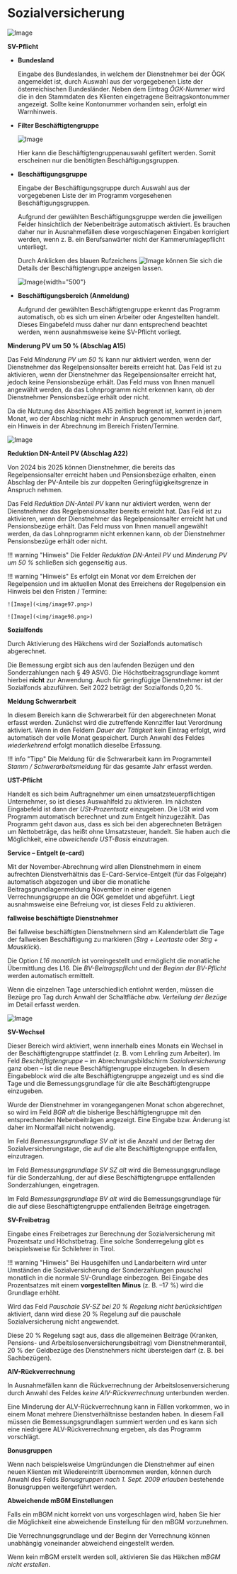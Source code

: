 # Sozialversicherung

![Image](<img/image92.png>)

**SV-Pflicht**

- **Bundesland**

    Eingabe des Bundeslandes, in welchem der Dienstnehmer bei der ÖGK angemeldet ist, durch Auswahl aus der vorgegebenen Liste der österreichischen Bundesländer. Neben dem Eintrag *ÖGK-Nummer* wird die in den Stammdaten des Klienten eingetragene Beitragskontonummer angezeigt. Sollte keine Kontonummer vorhanden sein, erfolgt ein Warnhinweis.

- **Filter Beschäftigtengruppe**

    ![Image](<img/image93.png>)

    Hier kann die Beschäftigtengruppenauswahl gefiltert werden. Somit erscheinen nur die benötigten Beschäftigungsgruppen.

- **Beschäftigungsgruppe**

    Eingabe der Beschäftigungsgruppe durch Auswahl aus der vorgegebenen Liste der im Programm vorgesehenen Beschäftigungsgruppen.

    Aufgrund der gewählten Beschäftigungsgruppe werden die jeweiligen Felder hinsichtlich der Nebenbeiträge automatisch aktiviert. Es brauchen daher nur in Ausnahmefällen diese vorgeschlagenen Eingaben korrigiert werden, wenn z. B. ein Berufsanwärter nicht der Kammerumlagepflicht unterliegt.

    Durch Anklicken des blauen Rufzeichens ![Image](<img/image94.png>) können Sie sich die Details der Beschäftigtengruppe anzeigen lassen.

    ![Image](<img/image95.png>){width="500"}

- **Beschäftigungsbereich (Anmeldung)**

    Aufgrund der gewählten Beschäftigtengruppe erkennt das Programm automatisch, ob es sich um einen Arbeiter oder Angestellten handelt. Dieses Eingabefeld muss daher nur dann entsprechend beachtet werden, wenn ausnahmsweise keine SV-Pflicht vorliegt.

**Minderung PV um 50 % (Abschlag A15)**

Das Feld *Minderung PV um 50 %* kann nur aktiviert werden, wenn der Dienstnehmer das Regelpensionsalter bereits erreicht hat. Das Feld ist zu aktivieren, wenn der Dienstnehmer das Regelpensionsalter erreicht hat, jedoch keine Pensionsbezüge erhält. Das Feld muss von Ihnen manuell angewählt werden, da das Lohnprogramm nicht erkennen kann, ob der Dienstnehmer Pensionsbezüge erhält oder nicht.

Da die Nutzung des Abschlages A15 zeitlich begrenzt ist, kommt in jenem Monat, wo der Abschlag nicht mehr in Anspruch genommen werden darf, ein Hinweis in der Abrechnung im Bereich Fristen/Termine.

![Image](<img/image96.png>)

**Reduktion DN-Anteil PV (Abschlag A22)**

Von 2024 bis 2025 können Dienstnehmer, die bereits das Regelpensionsalter erreicht haben und Pensionsbezüge erhalten, einen Abschlag der PV-Anteile bis zur doppelten Geringfügigkeitsgrenze in Anspruch nehmen.

Das Feld *Reduktion DN-Anteil PV* kann nur aktiviert werden, wenn der Dienstnehmer das Regelpensionsalter bereits erreicht hat. Das Feld ist zu aktivieren, wenn der Dienstnehmer das Regelpensionsalter erreicht hat und Pensionsbezüge erhält. Das Feld muss von Ihnen manuell angewählt werden, da das Lohnprogramm nicht erkennen kann, ob der Dienstnehmer Pensionsbezüge erhält oder nicht.

!!! warning "Hinweis"
    Die Felder *Reduktion DN-Anteil PV* und *Minderung PV um 50 %* schließen sich gegenseitig aus.

!!! warning "Hinweis"
    Es erfolgt ein Monat vor dem Erreichen der Regelpension und im aktuellen Monat des Erreichens der Regelpension ein Hinweis bei den Fristen / Termine:

    ![Image](<img/image97.png>)

    ![Image](<img/image98.png>)

**Sozialfonds**

Durch Aktivierung des Häkchens wird der Sozialfonds automatisch abgerechnet.

Die Bemessung ergibt sich aus den laufenden Bezügen und den Sonderzahlungen nach §&nbsp;49&nbsp;ASVG. Die Höchstbeitragsgrundlage kommt hierbei **nicht** zur Anwendung. Auch für geringfügige Dienstnehmer ist der Sozialfonds abzuführen. Seit 2022 beträgt der Sozialfonds 0,20 %.

**Meldung Schwerarbeit**

In diesem Bereich kann die Schwerarbeit für den abgerechneten Monat erfasst werden. Zunächst wird die zutreffende Kennziffer laut Verordnung aktiviert. Wenn in den Feldern *Dauer der Tätigkeit* kein Eintrag erfolgt, wird automatisch der volle Monat gespeichert. Durch Anwahl des Feldes *wiederkehrend* erfolgt monatlich dieselbe Erfassung.

!!! info "Tipp"
    Die Meldung für die Schwerarbeit kann im Programmteil *Stamm / Schwerarbeitsmeldung* für das gesamte Jahr erfasst werden.

**UST-Pflicht**

Handelt es sich beim Auftragnehmer um einen umsatzsteuerpflichtigen Unternehmer, so ist dieses Auswahlfeld zu aktivieren. Im nächsten Eingabefeld ist dann der *USt-Prozentsatz* einzugeben. Die USt wird vom Programm automatisch berechnet und zum Entgelt hinzugezählt. Das Programm geht davon aus, dass es sich bei den abgerechneten Beträgen um Nettobeträge, das heißt ohne Umsatzsteuer, handelt. Sie haben auch die Möglichkeit, eine *abweichende UST-Basis* einzutragen.

**Service – Entgelt (e-card)**

Mit der November-Abrechnung wird allen Dienstnehmern in einem aufrechten Dienstverhältnis das E-Card-Service-Entgelt (für das Folgejahr) automatisch abgezogen und über die monatliche Beitragsgrundlagenmeldung November in einer eigenen Verrechnungsgruppe an die ÖGK gemeldet und abgeführt. Liegt ausnahmsweise eine Befreiung vor, ist dieses Feld zu aktivieren.

**fallweise beschäftigte Dienstnehmer**

Bei fallweise beschäftigten Dienstnehmern sind am Kalenderblatt die Tage der fallweisen Beschäftigung zu markieren (*Strg + Leertaste* oder *Strg + Mausklick*).

Die Option *L16* *monatlich* ist voreingestellt und ermöglicht die monatliche Übermittlung des L16. Die *BV-Beitragspflicht* und der *Beginn der BV-Pflicht* werden automatisch ermittelt.

Wenn die einzelnen Tage unterschiedlich entlohnt werden, müssen die Bezüge pro Tag durch Anwahl der Schaltfläche *abw. Verteilung der Bezüge* im Detail erfasst werden.

![Image](<img/image99.png>)

**SV-Wechsel**

Dieser Bereich wird aktiviert, wenn innerhalb eines Monats ein Wechsel in der Beschäftigtengruppe stattfindet (z. B. vom Lehrling zum Arbeiter). Im Feld *Beschäftigtengruppe* – im Abrechnungsbildschirm *Sozialversicherung* ganz oben – ist die neue Beschäftigtengruppe einzugeben. In diesem Eingabeblock wird die alte Beschäftigtengruppe angezeigt und es sind die Tage und die Bemessungsgrundlage für die alte Beschäftigtengruppe einzugeben.

Wurde der Dienstnehmer im vorangegangenen Monat schon abgerechnet, so wird im Feld *BGR alt* die bisherige Beschäftigtengruppe mit den entsprechenden Nebenbeiträgen angezeigt. Eine Eingabe bzw. Änderung ist daher im Normalfall nicht notwendig.

Im Feld *Bemessungsgrundlage SV alt* ist die Anzahl und der Betrag der Sozialversicherungstage, die auf die alte Beschäftigtengruppe entfallen, einzutragen.

Im Feld *Bemessungsgrundlage SV SZ alt* wird die Bemessungsgrundlage für die Sonderzahlung, der auf diese Beschäftigtengruppe entfallenden Sonderzahlungen, eingetragen.

Im Feld *Bemessungsgrundlage BV alt* wird die Bemessungsgrundlage für die auf diese Beschäftigtengruppe entfallenden Beiträge eingetragen.

**SV-Freibetrag**

Eingabe eines Freibetrages zur Berechnung der Sozialversicherung mit Prozentsatz und Höchstbetrag. Eine solche Sonderregelung gibt es beispielsweise für Schilehrer in Tirol.

!!! warning "Hinweis"
    Bei Hausgehilfen und Landarbeitern wird unter Umständen die Sozialversicherung der Sonderzahlungen pauschal monatlich in die normale SV-Grundlage einbezogen. Bei Eingabe des Prozentsatzes mit einem **vorgestellten Minus** (z. B. –17 %) wird die Grundlage erhöht.

Wird das Feld *Pauschale SV-SZ bei 20 % Regelung nicht berücksichtigen* aktiviert, dann wird diese 20 % Regelung auf die pauschale Sozialversicherung nicht angewendet.

Diese 20 % Regelung sagt aus, dass die allgemeinen Beiträge (Kranken, Pensions- und Arbeitslosenversicherungsbeitrag) vom Dienstnehmeranteil, 20 % der Geldbezüge des Dienstnehmers nicht übersteigen darf (z. B. bei Sachbezügen).

**AlV-Rückverrechnung**

In Ausnahmefällen kann die Rückverrechnung der Arbeitslosenversicherung durch Anwahl des Feldes *keine AlV-Rückverrechnung* unterbunden werden.

Eine Minderung der ALV-Rückverrechnung kann in Fällen vorkommen, wo in einem Monat mehrere Dienstverhältnisse bestanden haben. In diesem Fall müssen die Bemessungsgrundlagen summiert werden und es kann sich eine niedrigere ALV-Rückverrechnung ergeben, als das Programm vorschlägt.

**Bonusgruppen**

Wenn nach beispielsweise Umgründungen die Dienstnehmer auf einen neuen Klienten mit Wiedereintritt übernommen werden, können durch Anwahl des Felds *Bonusgruppen nach 1. Sept. 2009 erlauben* bestehende Bonusgruppen weitergeführt werden.

**Abweichende mBGM Einstellungen**

Falls ein mBGM nicht korrekt von uns vorgeschlagen wird, haben Sie hier die Möglichkeit eine abweichende Einstellung für den mBGM vorzunehmen. 

Die Verrechnungsgrundlage und der Beginn der Verrechnung können unabhängig voneinander abweichend eingestellt werden.

Wenn kein mBGM erstellt werden soll, aktivieren Sie das Häkchen *mBGM nicht erstellen*.